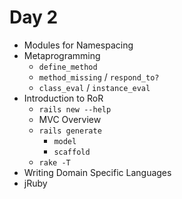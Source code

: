 # Day 2

- Modules for Namespacing
- Metaprogramming
  - `define_method`
  - `method_missing` / `respond_to?`
  - `class_eval` / `instance_eval`
- Introduction to RoR
  - `rails new --help`
  - MVC Overview
  - `rails generate`
    - `model`
    - `scaffold`
  - `rake -T`
- Writing Domain Specific Languages
- jRuby
